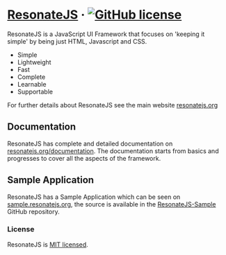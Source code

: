 # [ResonateJS](http://www.resonatejs.org/)  &middot; [![GitHub license](https://img.shields.io/badge/license-MIT-blue.svg)](https://github.com/facebook/react/blob/master/LICENSE)
ResonateJS is a JavaScript UI Framework that focuses on 'keeping it simple' by being just HTML, Javascript and CSS.

* Simple
* Lightweight
* Fast
* Complete
* Learnable
* Supportable

For further details about ResonateJS see the main website [resonatejs.org](http://www.resonatejs.org/)

## Documentation

ResonateJS has complete and detailed documentation on [resonatejs.org/documentation](http://www.resonatejs.org/documentation/). The documentation starts from basics and progresses to cover all the aspects of the framework.

## Sample Application

ResonateJS has a Sample Application which can be seen on [sample.resonatejs.org](http://sample.resonatejs.org/), the source is available in the [ResonateJS-Sample](https://github.com/TerraTkai/ResonateJS-Sample) GitHub repository.

### License

ResonateJS is [MIT licensed](./LICENSE).
